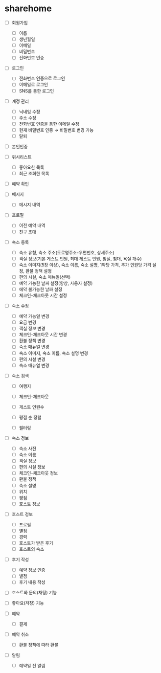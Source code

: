 # sharehome


- [ ] 회원가입
    - [ ] 이름
    - [ ] 생년월일
    - [ ] 이메일
    - [ ] 비밀번호
    - [ ] 전화번호 인증

- [ ] 로그인
    - [ ] 전화번호 인증으로 로그인
    - [ ] 이메일로 로그인
    - [ ] SNS를 통한 로그인

- [ ] 계정 관리
    - [ ] 닉네임 수정
    - [ ] 주소 수정
    - [ ] 전화번호 인증을 통한 이메일 수정
    - [ ] 현재 비밀번호 인증 → 비밀번호 변경 가능
    - [ ] 탈퇴

- [ ] 본인인증

- [ ] 위시리스트
    - [ ] 좋아요한 목록
    - [ ] 최근 조회한 목록

- [ ] 예약 확인

- [ ] 메시지
    - [ ] 메시지 내역

- [ ] 프로필
    - [ ] 이전 예약 내역
    - [ ] 친구 초대

- [ ] 숙소 등록
    - [ ] 숙소 유형, 숙소 주소(도로명주소-우편번호, 상세주소)
    - [ ] 객실 정보(기본 게스트 인원, 최대 게스트 인원, 침실, 침대, 욕실 개수)
    - [ ] 숙소 이미지(5장 이상), 숙소 이름, 숙소 설명, 1박당 가격, 추가 인원당 가격 설정, 환불 정책 설정
    - [ ] 편의 시설, 숙소 매뉴얼(선택)
    - [ ] 예약 가능한 날짜 설정(항상, 사용자 설정)
    - [ ] 에약 불가능한 날짜 설정
    - [ ] 체크인-체크아웃 시간 설정

- [ ] 숙소 수정
    - [ ] 예약 가능일 변경
    - [ ] 요금 변경
    - [ ] 객실 정보 변경
    - [ ] 체크인-체크아웃 시간 변경
    - [ ] 환불 정책 변경
    - [ ] 숙소 매뉴얼 변경
    - [ ] 숙소 이미지, 숙소 이름, 숙소 설명 변경
    - [ ] 편의 시설 변경
    - [ ] 숙소 매뉴얼 변경

- [ ] 숙소 검색
    - [ ] 여행지
    - [ ] 체크인-체크아웃
    - [ ] 게스트 인원수
    - [ ] 평점 순 정렬
    - [ ] 필터링


- [ ] 숙소 정보
    - [ ] 숙소 사진
    - [ ] 숙소 이름
    - [ ] 객실 정보
    - [ ] 편의 시설 정보
    - [ ] 체크인-체크아웃 정보
    - [ ] 환불 정책
    - [ ] 숙소 설명
    - [ ] 위치
    - [ ] 평점
    - [ ] 호스트 정보

- [ ] 호스트 정보
    - [ ] 프로필
    - [ ] 별점
    - [ ] 경력
    - [ ] 호스트가 받은 후기
    - [ ] 호스트의 숙소

- [ ] 후기 작성
    - [ ] 예약 정보 인증
    - [ ] 별점
    - [ ] 후기 내용 작성

- [ ] 호스트와 문의(채팅) 기능

- [ ] 좋아요(저장) 기능

- [ ] 예약
    - [ ] 결제

- [ ] 예약 취소
    - [ ] 환불 정책에 따라 환불

- [ ] 알림
    - [ ] 예약일 전 알림